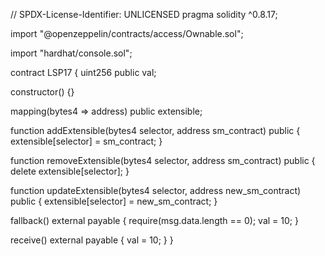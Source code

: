 // SPDX-License-Identifier: UNLICENSED
pragma solidity ^0.8.17;

import "@openzeppelin/contracts/access/Ownable.sol";

import "hardhat/console.sol";

contract LSP17 {
  uint256 public val;

  constructor() {}

  mapping(bytes4 => address) public extensible;

  function addExtensible(bytes4 selector, address sm_contract) public {
    extensible[selector] = sm_contract;
  }

  function removeExtensible(bytes4 selector, address sm_contract) public {
    delete extensible[selector];
  }

  function updateExtensible(bytes4 selector, address new_sm_contract) public {
    extensible[selector] = new_sm_contract;
  }

  fallback() external payable {
    require(msg.data.length == 0);
    val = 10;
  }

  receive() external payable {
    val = 10;
  }
}

